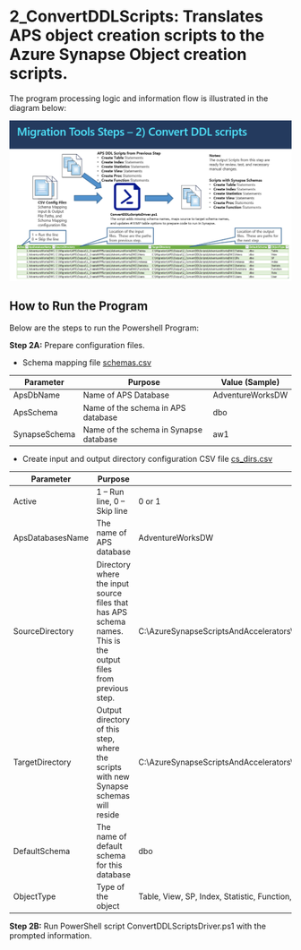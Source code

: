 
# **2_ConvertDDLScripts:** Translates APS object creation scripts to the Azure Synapse Object creation scripts.

The program processing logic and information flow is illustrated in the diagram below:

![Convert DDL Scripts Programs](../Images/2_ConvertDDLScripts.PNG)

## **How to Run the Program** ##

Below are the steps to run the Powershell Program: 

**Step 2A:** Prepare configuration files.
- Schema mapping file [schemas.csv](schemas.csv)

| **Parameter** | **Purpose**                             | **Value (Sample)** |
| ------------- | --------------------------------------- | ------------------ |
| ApsDbName     | Name of APS Database                    | AdventureWorksDW   |
| ApsSchema     | Name of the schema in APS  database     | dbo                |
| SynapseSchema | Name of the schema in Synapse  database | aw1                |

- Create input and output directory configuration CSV file [cs_dirs.csv](cs_dirs.csv)

| **Parameter**    | **Purpose**                                                  | **Value  (Sample)**                                          |
| ---------------- | ------------------------------------------------------------ | ------------------------------------------------------------ |
| Active           | 1 – Run  line, 0 – Skip line                                 | 0 or 1                                                       |
| ApsDatabasesName | The  name of APS database                                    | AdventureWorksDW                                             |
| SourceDirectory  | Directory  where the input source files that has APS schema names. This is the output  files from previous step. | C:\AzureSynapseScriptsAndAccelerators\Migration\APS\Output\1_CreateMPPScripts\AdventureWorksDW1\Tables |
| TargetDirectory  | Output  directory of this step, where the scripts with new Synapse schemas will  reside | C:\AzureSynapseScriptsAndAccelerators\Migration\APS\Output\2_ConvertDDLScripts\AdventureWorksDW1\Tables |
| DefaultSchema    | The  name of default schema for this database                | dbo                                                          |
| ObjectType       | Type of  the object                                          | Table,  View, SP, Index, Statistic, Function, Role, User     |

**Step 2B:** Run PowerShell script ConvertDDLScriptsDriver.ps1 with the prompted information.

